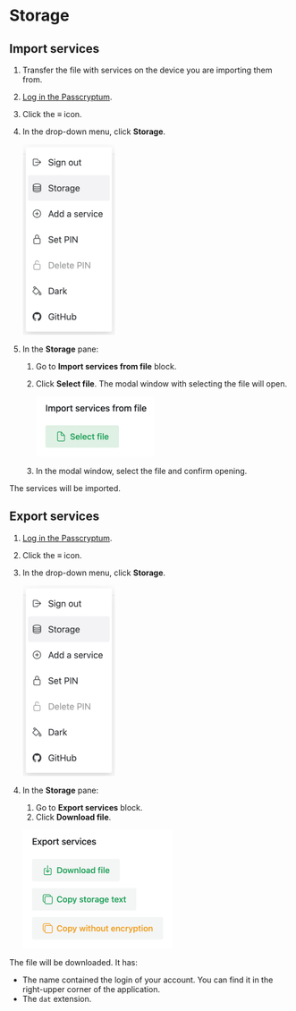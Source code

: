 # Storage

## Import services

1. Transfer the file with services on the device you are importing them from.
1. [Log in the Passcryptum](general.md#log-in-passcryptum).
1. Click the <b>≡</b> icon.
1. In the drop-down menu, click <b>Storage</b>.

   ![The application menu. The Storage item](../images/storage/storage-menu-item.png "The application menu. The Storage item")

1. In the <b>Storage</b> pane:
    1. Go to <b>Import services from file</b> block.
    1. Click <b>Select file</b>. The modal window with selecting the file will open.

       ![The Storage pane. The Import services from file block](../images/storage/import-from-file.png "The Storage pane. The Import services from file block")

    1. In the modal window, select the file and confirm opening.

The services will be imported.

## Export services

1. [Log in the Passcryptum](general.md#log-in-passcryptum).
1. Click the <b>≡</b> icon.
1. In the drop-down menu, click <b>Storage</b>.

   ![The application menu. The Storage item](../images/storage/storage-menu-item.png "The application menu. The Storage item")

1. In the <b>Storage</b> pane:
    1. Go to <b>Export services</b> block.
    1. Click <b>Download file</b>.
   
    ![The Storage pane. The Export services block](../images/storage/export-download.png "The Storage pane. The Export services block")

The file will be downloaded. It has:

* The name contained the login of your account. You can find it in the right-upper corner of the application.
* The `dat` extension.